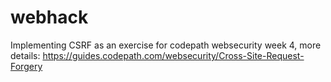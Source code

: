# webhack

Implementing CSRF as an exercise for codepath websecurity week 4, more details:
https://guides.codepath.com/websecurity/Cross-Site-Request-Forgery
